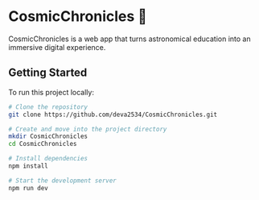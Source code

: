 # CosmicChronicles 🚀

CosmicChronicles is a web app that turns astronomical education into an immersive digital experience.

## Getting Started

To run this project locally:

```bash
# Clone the repository
git clone https://github.com/deva2534/CosmicChronicles.git

# Create and move into the project directory
mkdir CosmicChronicles
cd CosmicChronicles

# Install dependencies
npm install

# Start the development server
npm run dev
